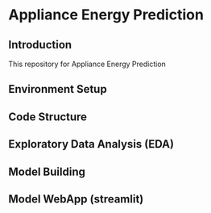 # Appliance Energy  Prediction

## Introduction

This repository for Appliance Energy Prediction

## Environment Setup

## Code Structure

## Exploratory Data Analysis (EDA)

## Model Building

## Model WebApp (streamlit)


